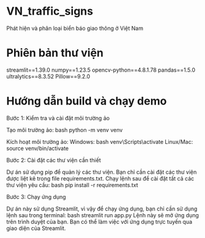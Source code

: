 # VN_traffic_signs
Phát hiện và phân loại biển báo giao thông ở Việt Nam

# Phiên bản thư viện
streamlit==1.39.0
numpy==1.23.5
opencv-python==4.8.1.78
pandas==1.5.0
ultralytics==8.3.52
Pillow==9.2.0

# Hướng dẫn build và chạy demo

Bước 1: Kiểm tra và cài đặt môi trường ảo

Tạo môi trường ảo:
bash
python -m venv venv

Kích hoạt môi trường ảo:
Windows:
bash
venv\Scripts\activate
Linux/Mac:
source venv/bin/activate

Bước 2: Cài đặt các thư viện cần thiết

Dự án sử dụng pip để quản lý các thư viện. Bạn chỉ cần cài đặt các thư viện được liệt kê trong file requirements.txt.
Chạy lệnh sau để cài đặt tất cả các thư viện yêu cầu:
bash
pip install -r requirements.txt

Bước 3: Chạy ứng dụng

Dự án này sử dụng Streamlit, vì vậy để chạy ứng dụng, bạn chỉ cần sử dụng lệnh sau trong terminal:
bash
streamlit run app.py
Lệnh này sẽ mở ứng dụng trên trình duyệt của bạn. Bạn có thể làm việc với ứng dụng trực tuyến qua giao diện của Streamlit.



